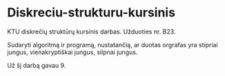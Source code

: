 # Diskreciu-strukturu-kursinis
KTU diskrečių struktūrų kursinis darbas. Užduoties nr. B23.

Sudaryti algoritmą ir programą, nustatančią, ar duotas orgrafas yra stipriai jungus, vienakryptiškai jungus, silpnai jungus. 

Už šį darbą gavau 9.
